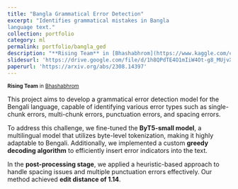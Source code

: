```yaml
---
title: "Bangla Grammatical Error Detection"
excerpt: "Identifies grammatical mistakes in Bangla
language text."
collection: portfolio
category: ml
permalink: portfolio/bangla_ged
description: "**Rising Team** in [Bhashabhrom](https://www.kaggle.com/competitions/bengali-ged)"
slidesurl: 'https://drive.google.com/file/d/1h8QPdTE4O1mIiW4Ot-g8_MUjvX2aucsz/view'
paperurl: 'https://arxiv.org/abs/2308.14397'
---
```

<small>**Rising Team** in [Bhashabhrom](https://www.kaggle.com/competitions/bengali-ged)</small>

This project aims to develop a grammatical error detection model for the Bengali language, capable of identifying various error types such as single-chunk errors, multi-chunk errors, punctuation errors, and spacing errors.

To address this challenge, we fine-tuned the **ByT5-small model**, a multilingual model that utilizes byte-level tokenization, making it highly adaptable to Bengali. Additionally, we implemented a custom **greedy decoding algorithm** to efficiently insert error indicators into the text. 

In the **post-processing stage**, we applied a heuristic-based approach to handle spacing issues and multiple punctuation errors effectively. Our method achieved **edit distance of 1.14**.




